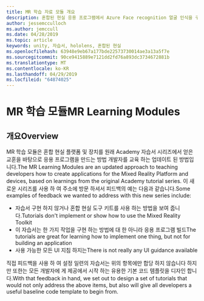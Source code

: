 ```yaml
---
title: MR 학습 자료 모듈 개요
description: 혼합된 현실 응용 프로그램에서 Azure Face recognition 얼굴 인식을 구현 하는 방법을 알아보려면이 과정을 완료 합니다.
author: jessemcculloch
ms.author: jemccull
ms.date: 04/28/2019
ms.topic: article
keywords: unity, 자습서, hololens, 혼합된 현실
ms.openlocfilehash: 63948e9eb67a177bde22573730014ae3a13a5f7e
ms.sourcegitcommit: 90ce9415889e7121dd2fd76a893dc3734672881b
ms.translationtype: MT
ms.contentlocale: ko-KR
ms.lasthandoff: 04/29/2019
ms.locfileid: "64874025"
---
```

# <a name="mr-learning-modules"></a><span data-ttu-id="6a818-104">MR 학습 모듈</span><span class="sxs-lookup"><span data-stu-id="6a818-104">MR Learning Modules</span></span>

## <a name="overview"></a><span data-ttu-id="6a818-105">개요</span><span class="sxs-lookup"><span data-stu-id="6a818-105">Overview</span></span>

<span data-ttu-id="6a818-106">MR 학습 모듈은 혼합 현실 플랫폼 및 장치를 원래 Academy 자습서 시리즈에서 얻은 교훈을 바탕으로 응용 프로그램을 만드는 방법 개발자를 교육 하는 업데이트 된 방법입니다.</span><span class="sxs-lookup"><span data-stu-id="6a818-106">The MR Learning Modules are an updated approach to teaching developers how to create applications for the Mixed Reality Platform and devices, based on learnings from the original Academy tutorial series.</span></span> <span data-ttu-id="6a818-107">이 새로운 시리즈를 사용 하 여 주소에 방문 하셔서 피드백의 예는 다음과 같습니다.</span><span class="sxs-lookup"><span data-stu-id="6a818-107">Some examples of feedback we wanted to address with this new series include:</span></span>

* <span data-ttu-id="6a818-108">자습서 구현 하지 않거나 혼합 현실 도구 키트를 사용 하는 방법을 보여 줍니다.</span><span class="sxs-lookup"><span data-stu-id="6a818-108">Tutorials don't implement or show how to use the Mixed Reality Toolkit</span></span>
* <span data-ttu-id="6a818-109">이 자습서는 한 가지 작업을 구현 하는 방법에 대 한 아니라 응용 프로그램 빌드</span><span class="sxs-lookup"><span data-stu-id="6a818-109">The tutorials are great for learning how to implement one thing, but not for building an application</span></span>
* <span data-ttu-id="6a818-110">사용 가능한 모든 UI 지침 하지는</span><span class="sxs-lookup"><span data-stu-id="6a818-110">There is not really any UI guidance available</span></span>

<span data-ttu-id="6a818-111">직접 피드백을 사용 하 여 설정 일련의 자습서는 위의 항목에만 합당 하지 않습니다 하지만 또한는 모든 개발자에 게 제공에서 시작 하는 유용한 기본 코드 템플릿을 디자인 합니다.</span><span class="sxs-lookup"><span data-stu-id="6a818-111">With that feedback in hand, we set out to design a set of tutorials that would not only address the above items, but also will give all developers a useful baseline code template to begin from.</span></span>
